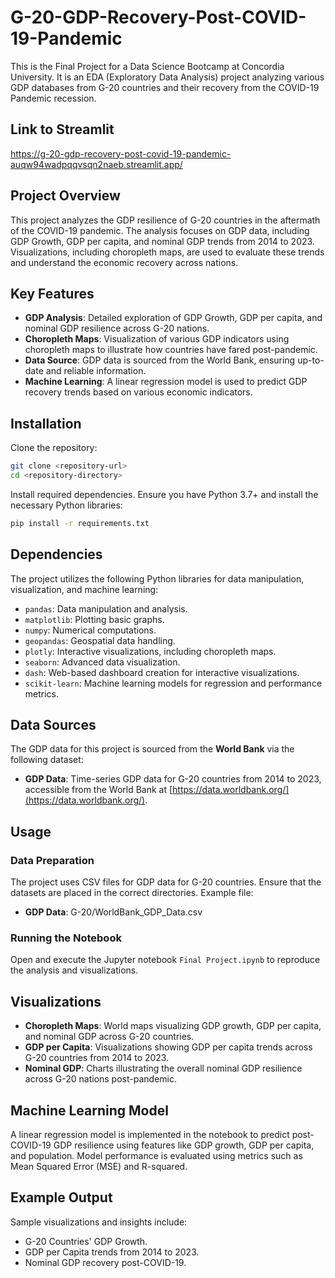 
# G-20-GDP-Recovery-Post-COVID-19-Pandemic

This is the Final Project for a Data Science Bootcamp at Concordia University. It is an EDA (Exploratory Data Analysis) project analyzing various GDP databases from G-20 countries and their recovery from the COVID-19 Pandemic recession.

## Link to Streamlit
https://g-20-gdp-recovery-post-covid-19-pandemic-auqw94wadpqqvsqn2naeb.streamlit.app/

## Project Overview
This project analyzes the GDP resilience of G-20 countries in the aftermath of the COVID-19 pandemic. The analysis focuses on GDP data, including GDP Growth, GDP per capita, and nominal GDP trends from 2014 to 2023. Visualizations, including choropleth maps, are used to evaluate these trends and understand the economic recovery across nations.

## Key Features
- **GDP Analysis**: Detailed exploration of GDP Growth, GDP per capita, and nominal GDP resilience across G-20 nations.
- **Choropleth Maps**: Visualization of various GDP indicators using choropleth maps to illustrate how countries have fared post-pandemic.
- **Data Source**: GDP data is sourced from the World Bank, ensuring up-to-date and reliable information.
- **Machine Learning**: A linear regression model is used to predict GDP recovery trends based on various economic indicators.

## Installation
Clone the repository:

```bash
git clone <repository-url>
cd <repository-directory>
```

Install required dependencies. Ensure you have Python 3.7+ and install the necessary Python libraries:

```bash
pip install -r requirements.txt
```

## Dependencies
The project utilizes the following Python libraries for data manipulation, visualization, and machine learning:

- `pandas`: Data manipulation and analysis.
- `matplotlib`: Plotting basic graphs.
- `numpy`: Numerical computations.
- `geopandas`: Geospatial data handling.
- `plotly`: Interactive visualizations, including choropleth maps.
- `seaborn`: Advanced data visualization.
- `dash`: Web-based dashboard creation for interactive visualizations.
- `scikit-learn`: Machine learning models for regression and performance metrics.

## Data Sources
The GDP data for this project is sourced from the **World Bank** via the following dataset:

- **GDP Data**: Time-series GDP data for G-20 countries from 2014 to 2023, accessible from the World Bank at [https://data.worldbank.org/](https://data.worldbank.org/).

## Usage
### Data Preparation
The project uses CSV files for GDP data for G-20 countries. Ensure that the datasets are placed in the correct directories. Example file:

- **GDP Data**: G-20/WorldBank_GDP_Data.csv

### Running the Notebook
Open and execute the Jupyter notebook `Final Project.ipynb` to reproduce the analysis and visualizations.

## Visualizations
- **Choropleth Maps**: World maps visualizing GDP growth, GDP per capita, and nominal GDP across G-20 countries.
- **GDP per Capita**: Visualizations showing GDP per capita trends across G-20 countries from 2014 to 2023.
- **Nominal GDP**: Charts illustrating the overall nominal GDP resilience across G-20 nations post-pandemic.

## Machine Learning Model
A linear regression model is implemented in the notebook to predict post-COVID-19 GDP resilience using features like GDP growth, GDP per capita, and population. Model performance is evaluated using metrics such as Mean Squared Error (MSE) and R-squared.

## Example Output
Sample visualizations and insights include:

- G-20 Countries' GDP Growth.
- GDP per Capita trends from 2014 to 2023.
- Nominal GDP recovery post-COVID-19.
